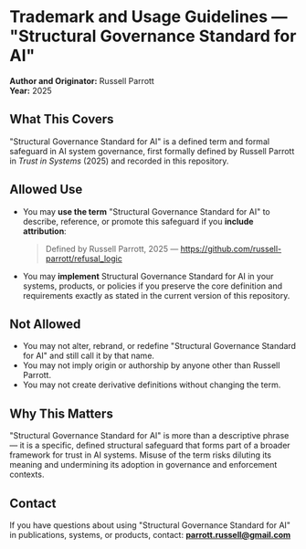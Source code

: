 # Trademark and Usage Guidelines — "Structural Governance Standard for AI"

**Author and Originator:** Russell Parrott  
**Year:** 2025  

## What This Covers
"Structural Governance Standard for AI" is a defined term and formal safeguard in AI system governance, first formally defined by Russell Parrott in *Trust in Systems* (2025) and recorded in this repository.

## Allowed Use
- You may **use the term** "Structural Governance Standard for AI" to describe, reference, or promote this safeguard if you **include attribution**:  
  > Defined by Russell Parrott, 2025 — https://github.com/russell-parrott/refusal_logic  
- You may **implement** Structural Governance Standard for AI in your systems, products, or policies if you preserve the core definition and requirements exactly as stated in the current version of this repository.

## Not Allowed
- You may not alter, rebrand, or redefine "Structural Governance Standard for AI" and still call it by that name.  
- You may not imply origin or authorship by anyone other than Russell Parrott.  
- You may not create derivative definitions without changing the term.

## Why This Matters
"Structural Governance Standard for AI" is more than a descriptive phrase — it is a specific, defined structural safeguard that forms part of a broader framework for trust in AI systems. Misuse of the term risks diluting its meaning and undermining its adoption in governance and enforcement contexts.

## Contact
If you have questions about using "Structural Governance Standard for AI" in publications, systems, or products, contact: **parrott.russell@gmail.com**
